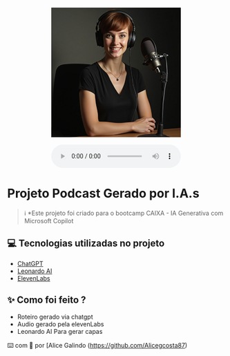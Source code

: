<p align="center">
<img 
    src="assets/flux_dev_criar_foto_de_um_podcaster_o_podcaster__uma_mulher_jo_3_e55679ed-ce62-4c48-ab8d-51a112fa5f7a.jpeg"
    width="300"
/>
</p>

<div align="center">
    <audio src="output/ElevenLabs_2025-01-16T10_12_34_Nichalia Schwartz_pvc_s35_sb100_se0_b_m2.mp3" controls title="Podcast editado"></audio>
</div>

# Projeto Podcast Gerado por I.A.s


 > ℹ️ *Este projeto foi criado para o bootcamp CAIXA - IA Generativa com Microsoft Copilot

## 💻 Tecnologias utilizadas no projeto

- [ChatGPT](https://chat.openai.com/) 
- [Leonardo AI](https://app.leonardo.ai/image-generation/)
- [ElevenLabs](https://beta.elevenlabs.io/)

## ✨ Como foi feito ?

- Roteiro gerado via chatgpt
- Audio gerado pela elevenLabs
- Leonardo AI Para gerar capas

⌨️ com 💜 por [Alice Galindo (https://github.com/Alicegcosta87)
